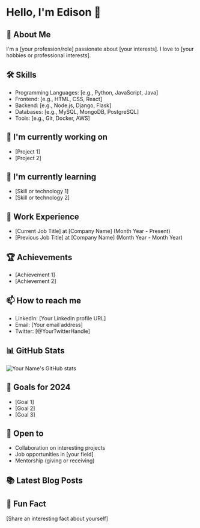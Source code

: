 # Hello, I'm Edison 👋

## 🚀 About Me
I'm a [your profession/role] passionate about [your interests]. I love to [your hobbies or professional interests].

## 🛠 Skills
- Programming Languages: [e.g., Python, JavaScript, Java]
- Frontend: [e.g., HTML, CSS, React]
- Backend: [e.g., Node.js, Django, Flask]
- Databases: [e.g., MySQL, MongoDB, PostgreSQL]
- Tools: [e.g., Git, Docker, AWS]

## 🔭 I'm currently working on
- [Project 1]
- [Project 2]

## 🌱 I'm currently learning
- [Skill or technology 1]
- [Skill or technology 2]

## 💼 Work Experience
- [Current Job Title] at [Company Name] (Month Year - Present)
- [Previous Job Title] at [Company Name] (Month Year - Month Year)

## 🏆 Achievements
- [Achievement 1]
- [Achievement 2]

## 📫 How to reach me
- LinkedIn: [Your LinkedIn profile URL]
- Email: [Your email address]
- Twitter: [@YourTwitterHandle]

## 📊 GitHub Stats
![Your Name's GitHub stats](https://github-readme-stats.vercel.app/api?username=bijiasuo2006&show_icons=true&theme=radical)

## 🎯 Goals for 2024
- [Goal 1]
- [Goal 2]
- [Goal 3]

## 🤝 Open to
- Collaboration on interesting projects
- Job opportunities in [your field]
- Mentorship (giving or receiving)

## 📚 Latest Blog Posts
<!-- BLOG-POST-LIST:START -->
<!-- BLOG-POST-LIST:END -->

## 🎉 Fun Fact
[Share an interesting fact about yourself]
